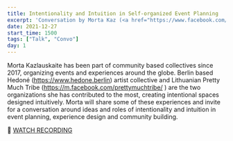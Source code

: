 ```yaml
---
title: Intentionality and Intuition in Self-organized Event Planning
excerpt: 'Conversation by Morta Kaz (<a href="https://www.facebook.com/prettymuchtribe/" target="_blank" rel="nofollow noopener noreferrer">Pretty Much</a> / <a href="https://www.hedone.berlin/" target="_blank" rel="nofollow noopener noreferrer">Hedoné</a>)'
date: 2021-12-27
start_time: 1500
tags: ["Talk", "Convo"]
day: 1
---
```


Morta Kazlauskaite has been part of community based collectives since 2017, organizing events and experiences around the globe. Berlin based Hedoné (https://www.hedone.berlin) artist collective and Lithuanian Pretty Much Tribe (https://m.facebook.com/prettymuchtribe/ ) are the two organizations she has contributed to the most, creating intentional spaces designed intuitively. Morta will share some of these experiences and invite for a conversation around ideas and roles of intentionality and intuition in event planning, experience design and community building.

🎥 [WATCH RECORDING](https://drive.google.com/file/d/14EoUcqBd0_UNoPvhoIGdKumboMhJiskX)
